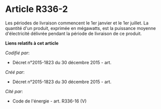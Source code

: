 # Article R336-2

Les périodes de livraison commencent le 1er janvier et le 1er juillet. La quantité d'un produit, exprimée en mégawatts, est
la puissance moyenne d'électricité délivrée pendant la période de livraison de ce produit.

**Liens relatifs à cet article**

_Codifié par_:

  - Décret n°2015-1823 du 30 décembre 2015 - art.

_Créé par_:

  - Décret n°2015-1823 du 30 décembre 2015 - art.

_Cité par_:

  - Code de l'énergie - art. R336-16 (V)
